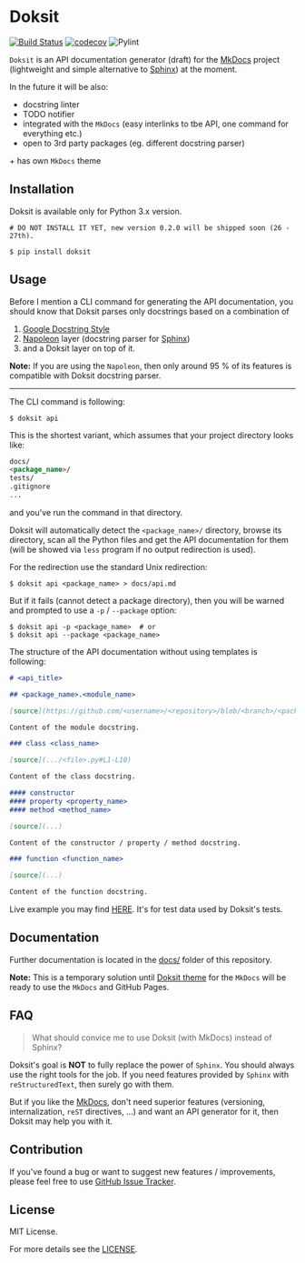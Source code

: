 # Doksit

[![Build Status](https://travis-ci.org/nait-aul/doksit.svg?branch=master)](https://travis-ci.org/nait-aul/doksit)
[![codecov](https://codecov.io/gh/nait-aul/doksit/branch/master/graph/badge.svg)](https://codecov.io/gh/nait-aul/doksit)
![Pylint](https://img.shields.io/badge/pylint%20doksit-10%2F10-brightgreen.svg)

`Doksit` is an API documentation generator (draft) for the [MkDocs][mkdocs] project (lightweight and simple alternative to [Sphinx][sphinx]) at the moment.

In the future it will be also:

- docstring linter
- TODO notifier
- integrated with the `MkDocs` (easy interlinks to tbe API, one command for everything etc.)
- open to 3rd party packages (eg. different docstring parser)

\+ has own `MkDocs` theme

## Installation

Doksit is available only for Python 3.x version.

```
# DO NOT INSTALL IT YET, new version 0.2.0 will be shipped soon (26 - 27th).

$ pip install doksit
```

## Usage

Before I mention a CLI command for generating the API documentation, you should know that Doksit parses only docstrings based on a combination of 

1. [Google Docstring Style][google]
2. [Napoleon][napoleon] layer (docstring parser for [Sphinx][sphinx])
3. and a Doksit layer on top of it.

**Note:** If you are using the `Napoleon`, then only around 95 % of its features is compatible with Doksit docstring parser.

---

The CLI command is following:

```
$ doksit api
```

This is the shortest variant, which assumes that your project directory looks like:

```markdown
docs/
<package_name>/
tests/
.gitignore
...
```

and you've run the command in that directory.

Doksit will automatically detect the `<package_name>/` directory, browse its directory, scan all the Python files and get the API documentation for them (will be showed via `less` program if no output redirection is used).

For the redirection use the standard Unix redirection:

```
$ doksit api <package_name> > docs/api.md
```

But if it fails (cannot detect a package directory), then you will be warned and prompted to use a `-p` / `--package` option:

```
$ doksit api -p <package_name>  # or
$ doksit api --package <package_name>
```

The structure of the API documentation without using templates is following:

```markdown
# <api_title>

## <package_name>.<module_name>

[source](https://github.com/<username>/<repository>/blob/<branch>/<package_directory>/<file>.py)

Content of the module docstring.

### class <class_name>

[source](.../<file>.py#L1-L10)

Content of the class docstring.

#### constructor
#### property <property_name>
#### method <method_name>

[source](...)

Content of the constructor / property / method docstring.

### function <function_name>

[source](...)

Content of the function docstring.
```

Live example you may find [HERE](https://github.com/nait-aul/doksit/blob/master/tests/docs/api.md). It's for test data used by Doksit's tests.

## Documentation

Further documentation is located in the [docs/](https://github.com/nait-aul/doksit/tree/master/docs) folder of this repository.

**Note:** This is a temporary solution until [Doksit theme](https://github.com/nait-aul/mkdocs-doksit) for the `MkDocs` will be ready to use the `MkDocs` and GitHub Pages.

## FAQ

> What should convice me to use Doksit (with MkDocs) instead of Sphinx?

Doksit's goal is **NOT** to fully replace the power of `Sphinx`. You should always use the right tools for the job. If you need features provided by `Sphinx` with `reStructuredText`, then surely go with them.

But if you like the [MkDocs][mkdocs], don't need superior features (versioning, internalization, `reST` directives, ...) and want an API generator for it, then Doksit may help you with it.

## Contribution

If you've found a bug or want to suggest new features / improvements, please feel free to use [GitHub Issue Tracker](https://github.com/nait-aul/doksit/issues).

## License

MIT License.

For more details see the [LICENSE](https://github.com/nait-aul/doksit/blob/master/LICENSE).

[google]: http://google.github.io/styleguide/pyguide.html#Comments
[mkdocs]: http://www.mkdocs.org/
[napoleon]: https://pypi.python.org/pypi/sphinxcontrib-napoleon
[sphinx]: http://www.sphinx-doc.org/en/stable/
